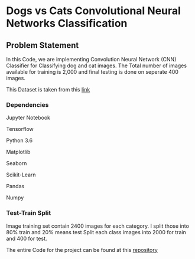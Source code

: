 
# Dogs vs Cats Convolutional Neural Networks Classification




## Problem Statement

In this Code, we are implementing Convolution Neural Network (CNN) Classifier for Classifying dog and cat images. The Total number of images available for training is 2,000 and final testing is done on seperate 400 images.


This Dataset is taken from this [link](https://drive.google.com/drive/u/0/folders/1dZvL1gi5QLwOGrfdn9XEsi4EnXx535bD)

### Dependencies

Jupyter Notebook

Tensorflow

Python 3.6

Matplotlib

Seaborn

Scikit-Learn

Pandas

Numpy

### Test-Train Split

Image training set contain 2400 images for each category. I split those into 80% train and 20% means test Split each class images into 2000 for train and 400 for test.

The entire Code for the project can be found at this [repository](https://github.com/sivatejaat/CNN-classification-cat-dog/blob/main/cat%20dog%20final.ipynb)

